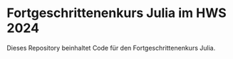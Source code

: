 # Fortgeschrittenenkurs Julia im HWS 2024

Dieses Repository beinhaltet Code für den Fortgeschrittenenkurs Julia.